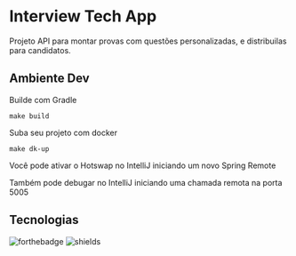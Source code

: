 # Interview Tech App

Projeto API para montar provas com questões personalizadas, e distribuilas para candidatos.

## Ambiente Dev

Builde com Gradle

```shell
make build
```

Suba seu projeto com docker
```shell
make dk-up
```

Você pode ativar o Hotswap no IntelliJ iniciando um novo Spring Remote

Também pode debugar no IntelliJ iniciando uma chamada remota na porta 5005

## Tecnologias

![forthebadge](https://forthebadge.com/images/badges/made-with-java.svg) ![shields](https://img.shields.io/badge/build%20with-gradle-brightgreen?style=for-the-badge)
